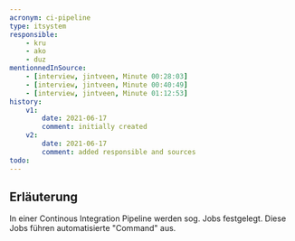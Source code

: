 ```yaml
---
acronym: ci-pipeline
type: itsystem 
responsible:
    - kru
    - ako
    - duz
mentionnedInSource: 
    - [interview, jintveen, Minute 00:28:03]
    - [interview, jintveen, Minute 00:40:49]
    - [interview, jintveen, Minute 01:12:53] 
history:
    v1:
        date: 2021-06-17
        comment: initially created
    v2:
        date: 2021-06-17
        comment: added responsible and sources
todo:
---
```


## Erläuterung

In einer Continous Integration Pipeline werden sog. Jobs festgelegt. Diese Jobs führen automatisierte "Command" aus. 